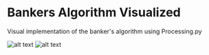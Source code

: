 # Bankers Algorithm Visualized
Visual implementation of the banker's algorithm using Processing.py

![alt text](https://i.imgur.com/8TX7viI.png)
![alt text](https://i.imgur.com/t96vMpq.png)
